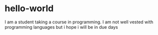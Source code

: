 # hello-world
I am a student taking a course in programming. I am not well vested with programming languages but i hope i will be in due days
